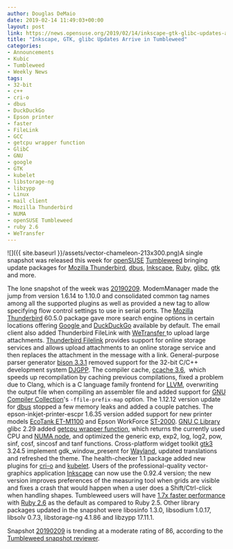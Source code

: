 ```yaml
---
author: Douglas DeMaio
date: 2019-02-14 11:49:03+00:00
layout: post
link: https://news.opensuse.org/2019/02/14/inkscape-gtk-glibc-updates-arrive-in-tumbleweed/
title: "Inkscape, GTK, glibc Updates Arrive in Tumbleweed"
categories:
- Announcements
- Kubic
- Tumbleweed
- Weekly News
tags:
- 32-bit
- c++
- cri-o
- dbus
- DuckDuckGo
- Epson printer
- faster
- FileLink
- GCC
- getcpu wrapper function
- GlibC
- GNU
- google
- GTK
- kubelet
- libstorage-ng
- libzypp
- Linux
- mail client
- Mozilla Thunderbird
- NUMA
- openSUSE Tumbleweed
- ruby 2.6
- WeTransfer
---
```

![]({{ site.baseurl }}/assets/vector-chameleon-213x300.png)A single snapshot was released this week for [openSUSE](https://www.opensuse.org/) [Tumbleweed](https://en.opensuse.org/Portal:Tumbleweed) bringing update packages for [Mozilla Thunderbird](https://www.thunderbird.net/), [dbus](https://dbus.freedesktop.org/), [Inkscape](https://inkscape.org/), [Ruby](https://www.ruby-lang.org/), [glibc](https://www.gnu.org/s/libc/), [gtk](https://www.gtk.org/) and more.

The lone snapshot of the week was [20190209](https://lists.opensuse.org/opensuse-factory/2019-02/msg00371.html). ModemManager made the jump from version 1.6.14 to 1.10.0 and consolidated common tag names among all the supported plugins as well as provided a new tag to allow specifying flow control settings to use in serial ports. The [Mozilla Thunderbird](https://www.thunderbird.net/) 60.5.0 package gave more search engine options in certain locations offering [Google ](https://www.google.com/)and [DuckDuckGo](https://duckduckgo.com/) available by default. The email client also added Thunderbird FileLink with [WeTransfer ](https://wetransfer.com/)to upload large attachments. [Thunderbird Filelink](https://support.mozilla.org/en-US/kb/filelink-large-attachments) provides support for online storage services and allows upload attachments to an online storage service and then replaces the attachment in the message with a link. General-purpose parser generator [bison 3.3.1](https://www.gnu.org/software/bison/manual/html_node/index.html) removed support for the 32-bit C/C++ development system [DJGPP](http://www.delorie.com/djgpp/). The compiler cache, [ccache 3.6](https://ccache.samba.org/),  which speeds up recompilation by caching previous compilations, fixed a problem due to Clang, which is a C language family frontend for [LLVM](https://llvm.org/), overwriting the output file when compiling an assembler file and added support for [GNU Compiler Collection](https://gcc.gnu.org/)'s `-ffile-prefix-map` option. The 1.12.12 version update for [dbus](https://dbus.freedesktop.org/) stopped a few memory leaks and added a couple patches. The epson-inkjet-printer-escpr 1.6.35 version added support for new printer models [EcoTank ET-M1100](https://www.epson.co.uk/products/printers/inkjet-printers/business-inkjet/ecotank-et-m1100) and Epson WorkForce [ST-2000](https://epson.com/Support/Printers/All-In-Ones/WorkForce-Series/Epson-WorkForce-ST-2000/s/SPT_C11CG22202). [GNU C Library](https://www.gnu.org/s/libc/) glibc 2.29 added [getcpu wrapper function](http://man7.org/linux/man-pages/man2/getcpu.2.html), which returns the currently used CPU and [NUMA node](https://en.wikipedia.org/wiki/Non-uniform_memory_access), and optimized the generic exp, exp2, log, log2, pow, sinf, cosf, sincosf and tanf functions. Cross-platform widget toolkit [gtk3](https://developer.gnome.org/gtk3/3.0/) 3.24.5 implement gdk_window_present for [Wayland](https://wayland.freedesktop.org/), updated translations and refreshed the theme. The health-checker 1.1 package added new plugins for [cri-o](https://cri-o.io/) and [kubelet](https://kubernetes.io/docs/reference/command-line-tools-reference/kubelet/). Users of the professional-quality vector-graphics application [Inkscape](https://inkscape.org/) can now use the 0.92.4 version; the new version improves preferences of the measuring tool when grids are visible and fixes a crash that would happen when a user does a Shift/Ctrl-click when handling shapes. Tumbleweed users will have [1.7x faster performance](https://gist.github.com/k0kubun/d7f54d96f8e501bbbc78b927640f4208) with [Ruby 2.6](https://www.ruby-lang.org/en/news/2018/12/25/ruby-2-6-0-released/) as the default as compared to Ruby 2.5. Other library packages updated in the snapshot were libosinfo 1.3.0, libsodium 1.0.17, libsolv 0.7.3, libstorage-ng 4.1.86 and libzypp 17.11.1.

Snapshot [20190209](https://lists.opensuse.org/opensuse-factory/2019-02/msg00371.html) is trending at a moderate rating of 86, according to the [Tumbleweed snapshot reviewer](http://review.tumbleweed.boombatower.com/).		
